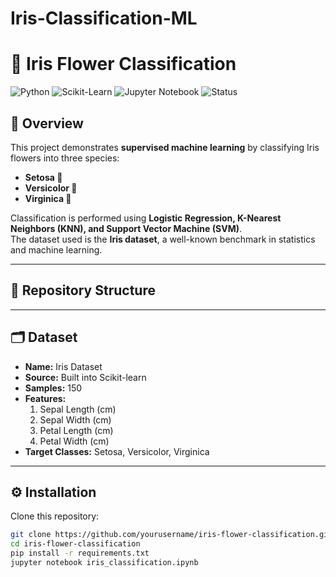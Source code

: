 # Iris-Classification-ML
# 🌸 Iris Flower Classification

![Python](https://img.shields.io/badge/Python-3.8+-blue?logo=python)
![Scikit-Learn](https://img.shields.io/badge/Scikit--Learn-ML-orange?logo=scikit-learn)
![Jupyter Notebook](https://img.shields.io/badge/Jupyter-Notebook-orange?logo=jupyter)
![Status](https://img.shields.io/badge/Status-Completed-success)

## 📌 Overview
This project demonstrates **supervised machine learning** by classifying Iris flowers into three species:  
- **Setosa 🌱**  
- **Versicolor 🌿**  
- **Virginica 🌸**  

Classification is performed using **Logistic Regression, K-Nearest Neighbors (KNN), and Support Vector Machine (SVM)**.  
The dataset used is the **Iris dataset**, a well-known benchmark in statistics and machine learning.  

---

## 📂 Repository Structure

---

## 🗂️ Dataset
- **Name:** Iris Dataset  
- **Source:** Built into Scikit-learn  
- **Samples:** 150  
- **Features:**  
  1. Sepal Length (cm)  
  2. Sepal Width (cm)  
  3. Petal Length (cm)  
  4. Petal Width (cm)  
- **Target Classes:** Setosa, Versicolor, Virginica  

---

## ⚙️ Installation
Clone this repository:
```bash
git clone https://github.com/yourusername/iris-flower-classification.git
cd iris-flower-classification
pip install -r requirements.txt
jupyter notebook iris_classification.ipynb


